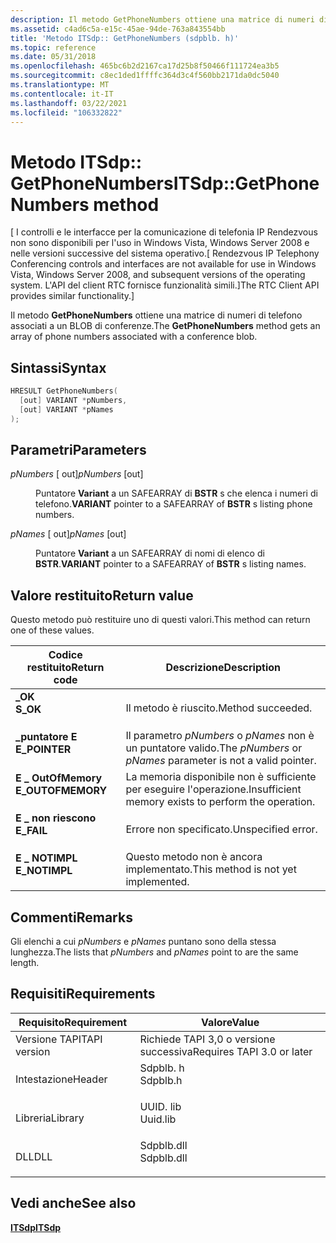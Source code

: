 ```yaml
---
description: Il metodo GetPhoneNumbers ottiene una matrice di numeri di telefono associati a un BLOB di conferenze.
ms.assetid: c4ad6c5a-e15c-45ae-94de-763a843554bb
title: 'Metodo ITSdp:: GetPhoneNumbers (sdpblb. h)'
ms.topic: reference
ms.date: 05/31/2018
ms.openlocfilehash: 465bc6b2d2167ca17d25b8f50466f111724ea3b5
ms.sourcegitcommit: c8ec1ded1ffffc364d3c4f560bb2171da0dc5040
ms.translationtype: MT
ms.contentlocale: it-IT
ms.lasthandoff: 03/22/2021
ms.locfileid: "106332822"
---
```

# <a name="itsdpgetphonenumbers-method"></a><span data-ttu-id="fa759-103">Metodo ITSdp:: GetPhoneNumbers</span><span class="sxs-lookup"><span data-stu-id="fa759-103">ITSdp::GetPhoneNumbers method</span></span>

<span data-ttu-id="fa759-104">\[ I controlli e le interfacce per la comunicazione di telefonia IP Rendezvous non sono disponibili per l'uso in Windows Vista, Windows Server 2008 e nelle versioni successive del sistema operativo.</span><span class="sxs-lookup"><span data-stu-id="fa759-104">\[ Rendezvous IP Telephony Conferencing controls and interfaces are not available for use in Windows Vista, Windows Server 2008, and subsequent versions of the operating system.</span></span> <span data-ttu-id="fa759-105">L'API del client RTC fornisce funzionalità simili.\]</span><span class="sxs-lookup"><span data-stu-id="fa759-105">The RTC Client API provides similar functionality.\]</span></span>

<span data-ttu-id="fa759-106">Il metodo **GetPhoneNumbers** ottiene una matrice di numeri di telefono associati a un BLOB di conferenze.</span><span class="sxs-lookup"><span data-stu-id="fa759-106">The **GetPhoneNumbers** method gets an array of phone numbers associated with a conference blob.</span></span>

## <a name="syntax"></a><span data-ttu-id="fa759-107">Sintassi</span><span class="sxs-lookup"><span data-stu-id="fa759-107">Syntax</span></span>


```C++
HRESULT GetPhoneNumbers(
  [out] VARIANT *pNumbers,
  [out] VARIANT *pNames
);
```



## <a name="parameters"></a><span data-ttu-id="fa759-108">Parametri</span><span class="sxs-lookup"><span data-stu-id="fa759-108">Parameters</span></span>

<dl> <dt>

<span data-ttu-id="fa759-109">*pNumbers* \[ out\]</span><span class="sxs-lookup"><span data-stu-id="fa759-109">*pNumbers* \[out\]</span></span>
</dt> <dd>

<span data-ttu-id="fa759-110">Puntatore **Variant** a un SAFEARRAY di **BSTR** s che elenca i numeri di telefono.</span><span class="sxs-lookup"><span data-stu-id="fa759-110">**VARIANT** pointer to a SAFEARRAY of **BSTR** s listing phone numbers.</span></span>

</dd> <dt>

<span data-ttu-id="fa759-111">*pNames* \[ out\]</span><span class="sxs-lookup"><span data-stu-id="fa759-111">*pNames* \[out\]</span></span>
</dt> <dd>

<span data-ttu-id="fa759-112">Puntatore **Variant** a un SAFEARRAY di nomi di elenco di **BSTR**.</span><span class="sxs-lookup"><span data-stu-id="fa759-112">**VARIANT** pointer to a SAFEARRAY of **BSTR** s listing names.</span></span>

</dd> </dl>

## <a name="return-value"></a><span data-ttu-id="fa759-113">Valore restituito</span><span class="sxs-lookup"><span data-stu-id="fa759-113">Return value</span></span>

<span data-ttu-id="fa759-114">Questo metodo può restituire uno di questi valori.</span><span class="sxs-lookup"><span data-stu-id="fa759-114">This method can return one of these values.</span></span>



| <span data-ttu-id="fa759-115">Codice restituito</span><span class="sxs-lookup"><span data-stu-id="fa759-115">Return code</span></span>                                                                                   | <span data-ttu-id="fa759-116">Descrizione</span><span class="sxs-lookup"><span data-stu-id="fa759-116">Description</span></span>                                                             |
|-----------------------------------------------------------------------------------------------|-------------------------------------------------------------------------|
| <dl> <span data-ttu-id="fa759-117"><dt>**\_OK**</dt></span><span class="sxs-lookup"><span data-stu-id="fa759-117"><dt>**S\_OK**</dt></span></span> </dl>          | <span data-ttu-id="fa759-118">Il metodo è riuscito.</span><span class="sxs-lookup"><span data-stu-id="fa759-118">Method succeeded.</span></span><br/>                                            |
| <dl> <span data-ttu-id="fa759-119"><dt>**\_puntatore E**</dt></span><span class="sxs-lookup"><span data-stu-id="fa759-119"><dt>**E\_POINTER**</dt></span></span> </dl>     | <span data-ttu-id="fa759-120">Il parametro *pNumbers* o *pNames* non è un puntatore valido.</span><span class="sxs-lookup"><span data-stu-id="fa759-120">The *pNumbers* or *pNames* parameter is not a valid pointer.</span></span><br/> |
| <dl> <span data-ttu-id="fa759-121"><dt>**E \_ OutOfMemory**</dt></span><span class="sxs-lookup"><span data-stu-id="fa759-121"><dt>**E\_OUTOFMEMORY**</dt></span></span> </dl> | <span data-ttu-id="fa759-122">La memoria disponibile non è sufficiente per eseguire l'operazione.</span><span class="sxs-lookup"><span data-stu-id="fa759-122">Insufficient memory exists to perform the operation.</span></span><br/>         |
| <dl> <span data-ttu-id="fa759-123"><dt>**E \_ non riescono**</dt></span><span class="sxs-lookup"><span data-stu-id="fa759-123"><dt>**E\_FAIL**</dt></span></span> </dl>        | <span data-ttu-id="fa759-124">Errore non specificato.</span><span class="sxs-lookup"><span data-stu-id="fa759-124">Unspecified error.</span></span><br/>                                           |
| <dl> <span data-ttu-id="fa759-125"><dt>**E \_ NOTIMPL**</dt></span><span class="sxs-lookup"><span data-stu-id="fa759-125"><dt>**E\_NOTIMPL**</dt></span></span> </dl>     | <span data-ttu-id="fa759-126">Questo metodo non è ancora implementato.</span><span class="sxs-lookup"><span data-stu-id="fa759-126">This method is not yet implemented.</span></span><br/>                          |



 

## <a name="remarks"></a><span data-ttu-id="fa759-127">Commenti</span><span class="sxs-lookup"><span data-stu-id="fa759-127">Remarks</span></span>

<span data-ttu-id="fa759-128">Gli elenchi a cui *pNumbers* e *pNames* puntano sono della stessa lunghezza.</span><span class="sxs-lookup"><span data-stu-id="fa759-128">The lists that *pNumbers* and *pNames* point to are the same length.</span></span>

## <a name="requirements"></a><span data-ttu-id="fa759-129">Requisiti</span><span class="sxs-lookup"><span data-stu-id="fa759-129">Requirements</span></span>



| <span data-ttu-id="fa759-130">Requisito</span><span class="sxs-lookup"><span data-stu-id="fa759-130">Requirement</span></span> | <span data-ttu-id="fa759-131">Valore</span><span class="sxs-lookup"><span data-stu-id="fa759-131">Value</span></span> |
|-------------------------|---------------------------------------------------------------------------------------|
| <span data-ttu-id="fa759-132">Versione TAPI</span><span class="sxs-lookup"><span data-stu-id="fa759-132">TAPI version</span></span><br/> | <span data-ttu-id="fa759-133">Richiede TAPI 3,0 o versione successiva</span><span class="sxs-lookup"><span data-stu-id="fa759-133">Requires TAPI 3.0 or later</span></span><br/>                                                 |
| <span data-ttu-id="fa759-134">Intestazione</span><span class="sxs-lookup"><span data-stu-id="fa759-134">Header</span></span><br/>       | <dl> <span data-ttu-id="fa759-135"><dt>Sdpblb. h</dt></span><span class="sxs-lookup"><span data-stu-id="fa759-135"><dt>Sdpblb.h</dt></span></span> </dl>   |
| <span data-ttu-id="fa759-136">Libreria</span><span class="sxs-lookup"><span data-stu-id="fa759-136">Library</span></span><br/>      | <dl> <span data-ttu-id="fa759-137"><dt>UUID. lib</dt></span><span class="sxs-lookup"><span data-stu-id="fa759-137"><dt>Uuid.lib</dt></span></span> </dl>   |
| <span data-ttu-id="fa759-138">DLL</span><span class="sxs-lookup"><span data-stu-id="fa759-138">DLL</span></span><br/>          | <dl> <span data-ttu-id="fa759-139"><dt>Sdpblb.dll</dt></span><span class="sxs-lookup"><span data-stu-id="fa759-139"><dt>Sdpblb.dll</dt></span></span> </dl> |



## <a name="see-also"></a><span data-ttu-id="fa759-140">Vedi anche</span><span class="sxs-lookup"><span data-stu-id="fa759-140">See also</span></span>

<dl> <dt>

[<span data-ttu-id="fa759-141">**ITSdp**</span><span class="sxs-lookup"><span data-stu-id="fa759-141">**ITSdp**</span></span>](itsdp.md)
</dt> </dl>

 

 




